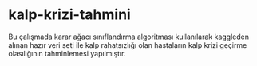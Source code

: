 # kalp-krizi-tahmini
Bu  çalışmada karar ağacı sınıflandırma algoritması
kullanılarak kaggleden alınan hazır veri seti ile kalp rahatsızlığı olan hastaların kalp krizi geçirme olasılığının tahminlemesi yapılmıştır.
